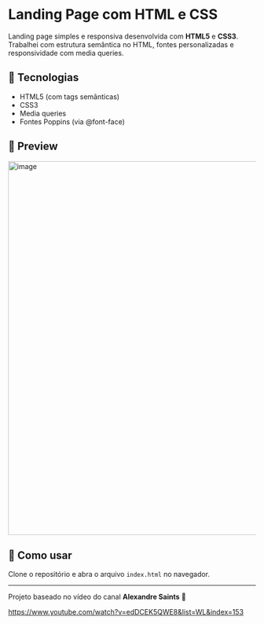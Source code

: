 # Landing Page com HTML e CSS

Landing page simples e responsiva desenvolvida com **HTML5** e **CSS3**.  
Trabalhei com estrutura semântica no HTML, fontes personalizadas e responsividade com media queries.

## 🧪 Tecnologias
- HTML5 (com tags semânticas)
- CSS3
- Media queries
- Fontes Poppins (via @font-face)

## 📸 Preview
<img width="1523" height="761" alt="image" src="https://github.com/user-attachments/assets/9967e4ea-7d4d-4c8f-995b-29afd62c80c6" />

## 🚀 Como usar
Clone o repositório e abra o arquivo `index.html` no navegador.

---

Projeto baseado no vídeo do canal **Alexandre Saints** 🎥

https://www.youtube.com/watch?v=edDCEK5QWE8&list=WL&index=153
